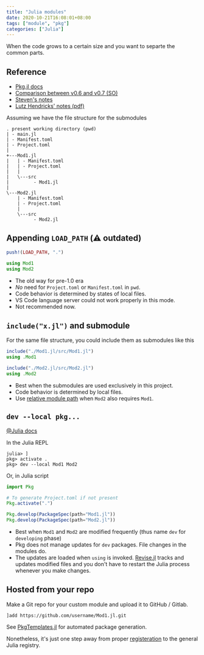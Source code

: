 ```yaml
---
title: "Julia modules"
date: 2020-10-21T16:08:01+08:00
tags: ["module", "pkg"]
categories: ["Julia"]
---
```


When the code grows to a certain size and you want to separte the common parts.

<!--more-->

## Reference
- [Pkg.jl docs](https://julialang.github.io/Pkg.jl/v1/)
- [Comparison between v0.6 and v0.7 (SO)](https://stackoverflow.com/questions/36398629/change-package-directory-in-julia/36400065#36400065)
- [Steven's notes](https://www.notion.so/Writing-Module-and-Docstring-in-Julia-0b5b5a8807d1414490269daddba960a0#81bc91f8583e4af39c83f0f55435b433)
- [Lutz Hendricks' notes (pdf)](https://lhendricks.org/julia_notes.pdf)

Assuming we have the file structure for the submodules

```tree
. present working directory (pwd)
| - main.jl
| - Manifest.toml
| - Project.toml
|
+---Mod1.jl
|   | - Manifest.toml
|   | - Project.toml
|   |
|   \---src
|         - Mod1.jl
|
\---Mod2.jl
    | - Manifest.toml
    | - Project.toml
    |
    \---src
          - Mod2.jl
```

## Appending `LOAD_PATH` (⚠️ outdated)

```julia
push!(LOAD_PATH, ".")

using Mod1
using Mod2
```

- The old way for pre-1.0 era
- *No* need for `Project.toml` or `Manifest.toml` in `pwd`.
- Code behavior is determined by states of local files.
- VS Code language server could not work properly in this mode.
- Not recommended now.

## `include("x.jl")` and submodule

For the same file structure, you could include them as submodules like this

```julia
include("./Mod1.jl/src/Mod1.jl")
using .Mod1

include("./Mod2.jl/src/Mod2.jl")
using .Mod2
```

- Best when the submodules are used exclusively in this project.
- Code behavior is determined by local files.
- Use [relative module path](https://stackoverflow.com/questions/54410557/submodule-intra-dependencies-in-julia) when `Mod2` also requires `Mod1`.

## `dev --local pkg...`

[@Julia docs](https://docs.julialang.org/en/v1/stdlib/Pkg/)

In the Julia REPL
```julia-repl
julia> ]
pkg> activate .
pkg> dev --local Mod1 Mod2
```

Or, in Julia script
```julia
import Pkg

# To generate Project.toml if not present
Pkg.activate(".")

Pkg.develop(PackageSpec(path="Mod1.jl"))
Pkg.develop(PackageSpec(path="Mod2.jl"))
```

- Best when `Mod1` and `Mod2` are modified frequently (thus name `dev` for `developing` phase)
- Pkg does not manage updates for `dev` packages. File changes in the modules do.
- The updates are loaded when `using` is invoked. [Revise.jl](https://timholy.github.io/Revise.jl/stable/) tracks and updates modified files and you don't have to restart the Julia process whenever you make changes.

## Hosted from your repo

Make a Git repo for your custom module and upload it to GitHub / Gitlab.

`]add https://github.com/username/Mod1.jl.git`

See [PkgTemplates.jl](https://github.com/invenia/PkgTemplates.jl) for automated package generation.

Nonetheless, it's just one step away from proper [registeration](https://github.com/JuliaRegistries/Registrator.jl) to the general Julia registry.
